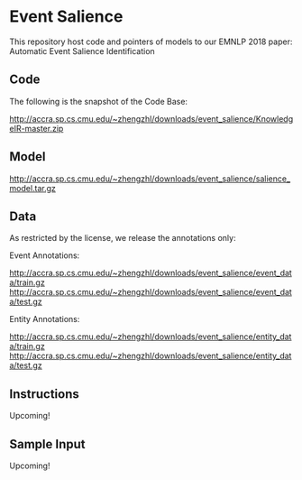 # Event Salience
This repository host code and pointers of models to our EMNLP 2018 paper: Automatic Event Salience Identification

## Code
The following is the snapshot of the Code Base:

http://accra.sp.cs.cmu.edu/~zhengzhl/downloads/event_salience/KnowledgeIR-master.zip

## Model
http://accra.sp.cs.cmu.edu/~zhengzhl/downloads/event_salience/salience_model.tar.gz

## Data
As restricted by the license, we release the annotations only:

Event Annotations:

http://accra.sp.cs.cmu.edu/~zhengzhl/downloads/event_salience/event_data/train.gz
http://accra.sp.cs.cmu.edu/~zhengzhl/downloads/event_salience/event_data/test.gz

Entity Annotations:

http://accra.sp.cs.cmu.edu/~zhengzhl/downloads/event_salience/entity_data/train.gz
http://accra.sp.cs.cmu.edu/~zhengzhl/downloads/event_salience/entity_data/test.gz

## Instructions
Upcoming!

## Sample Input
Upcoming!
